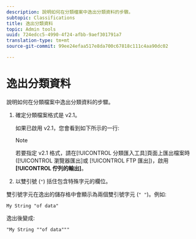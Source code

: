 ```yaml
---
description: 說明如何在分類檔案中逸出分類資料的步驟。
subtopic: Classifications
title: 逸出分類資料
topic: Admin tools
uuid: 724edcc5-4990-4f24-afbb-9aef301791a7
translation-type: tm+mt
source-git-commit: 99ee24efaa517e8da700c67818c111c4aa90dc02

---
```



# 逸出分類資料

說明如何在分類檔案中逸出分類資料的步驟。

<!--Meike, please check this page against orginal. It might be missing information. -->

1. 確定分類檔案格式是 v2.1。

   如果已啟用 v2.1，您會看到如下所示的一行:

   >[!NOTE]
   >
   >若要指定 v2.1 格式，請在[!UICONTROL 分類匯入工具]頁面上匯出檔案時 ([!UICONTROL 瀏覽器匯出]或 [!UICONTROL FTP 匯出])，啟用&#x200B;**[!UICONTROL 佇列的輸出]**。

1. 以雙引號 (`"`) 括住包含特殊字元的欄位。

雙引號字元在逸出的儲存格中會顯示為兩個雙引號字元 (`" "`)。例如:

```
My String "of data"
```

逸出後變成:

```
"My String ""of data"""
```
